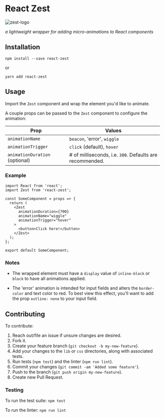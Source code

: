 # React Zest
![zest-logo](https://s3.amazonaws.com/react-zest/zest.png)

_a lightweight wrapper for adding micro-animations to React components_

## Installation

```
npm install --save react-zest
```

or

```
yarn add react-zest
```

## Usage

Import the `Zest` component and wrap the element you'd like to animate.

A couple props can be passed to the `Zest` component to configure the animation:

| Prop                           | Values                                                   |
|--------------------------------|----------------------------------------------------------|
| `animationName`                | `beacon`, 'error', `wiggle`                              |
| `animationTrigger`             | `click` (default), `hover`                               |
| `animationDuration` (optional) | # of milliseconds, i.e. `300`. Defaults are recommended. |

### Example

```
import React from 'react';
import Zest from 'react-zest';

const SomeComponent = props => {
  return (
    <Zest
      animationDuration={700}
      animationName="wiggle"
      animationTrigger="hover"
    >
      <button>Click here!</button>
    </Zest>
  );
};

export default SomeComponent;
```

### Notes

* The wrapped element must have a `display` value of `inline-block` or `block` to have all animations applied.

* The 'error' animation is intended for input fields and alters the `border-color` and text color to red. To best view this effect, you'll want to add the prop `outline: none` to your input field.

## Contributing

To contribute:

1. Reach out/file an issue if unsure changes are desired.
1. Fork it.
1. Create your feature branch (`git checkout -b my-new-feature`).
1. Add your changes to the `lib` or `css` directories, along with associated tests.
1. Run tests (`npm test`) and the linter (`npm run lint`).
1. Commit your changes (`git commit -am 'Added some feature'`).
1. Push to the branch (`git push origin my-new-feature`).
1. Create new Pull Request.

### Testing

To run the test suite: `npm test`

To run the linter: `npm run lint`
